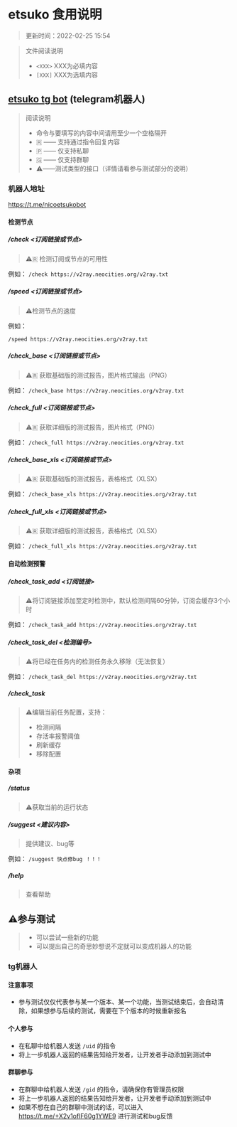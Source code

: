 # etsuko 食用说明

> 更新时间：2022-02-25 15:54


> 文件阅读说明
> - `<XXX>` XXX为必填内容
> - `[XXX]` XXX为选填内容

## [etsuko tg bot](https://t.me/nicoetsukobot)  (telegram机器人)

> 阅读说明
>
> - 命令与要填写的内容中间请用至少一个空格隔开
> - 🇷 —— 支持通过指令回复内容
> - 🇵 —— 仅支持私聊
> - 🇬 —— 仅支持群聊
> - ⚠︎——测试类型的接口（详情请看参与测试部分的说明）

### 机器人地址

https://t.me/nicoetsukobot

#### 检测节点

##### /check <订阅链接或节点>

> ⚠︎🇷 检测订阅或节点的可用性

例如：
`/check https://v2ray.neocities.org/v2ray.txt`

##### /speed <订阅链接或节点>

> ⚠︎检测节点的速度

例如：

`/speed https://v2ray.neocities.org/v2ray.txt`

##### /check_base <订阅链接或节点>

> ⚠︎🇷 获取基础版的测试报告，图片格式输出（PNG）

例如：
`/check_base https://v2ray.neocities.org/v2ray.txt`

##### /check_full <订阅链接或节点>

> ⚠︎🇷 获取详细版的测试报告，图片格式（PNG）

例如：
`/check_full https://v2ray.neocities.org/v2ray.txt`

##### /check_base_xls <订阅链接或节点>

> ⚠︎🇷 获取基础版的测试报告，表格格式（XLSX）

例如：
`/check_base_xls https://v2ray.neocities.org/v2ray.txt`

##### /check_full_xls <订阅链接或节点>

> ⚠︎🇷 获取详细版的测试报告，表格格式（XLSX）

例如：
`/check_full_xls https://v2ray.neocities.org/v2ray.txt`

#### 自动检测预警

##### /check_task_add <订阅链接>

> ⚠︎将订阅链接添加至定时检测中，默认检测间隔60分钟，订阅会缓存3个小时

例如：
`/check_task_add https://v2ray.neocities.org/v2ray.txt`

##### /check_task_del <检测编号>

> ⚠︎将已经在任务内的检测任务永久移除（无法恢复）

例如：
`/check_task_del https://v2ray.neocities.org/v2ray.txt`

##### /check_task

> ⚠︎编辑当前任务配置，支持：
> - 检测间隔
> - 存活率报警阈值
> - 刷新缓存
> - 移除配置

#### 杂项

##### /status

> ⚠︎获取当前的运行状态

##### /suggest <建议内容>

> 提供建议、bug等

例如：
`/suggest 快点修bug ！！！`

##### /help

> 查看帮助

## ⚠︎参与测试

> - 可以尝试一些新的功能
> - 可以提出自己的奇思妙想说不定就可以变成机器人的功能

### tg机器人

#### 注意事项

- 参与测试仅仅代表参与某一个版本、某一个功能，当测试结束后，会自动清除，如果想参与后续的测试，需要在下个版本的时候重新报名

#### 个人参与

- 在私聊中给机器人发送 `/uid` 的指令
- 将上一步机器人返回的结果告知给开发者，让开发者手动添加到测试中

#### 群聊参与

- 在群聊中给机器人发送 `/gid` 的指令，请确保你有管理员权限
- 将上一步机器人返回的结果告知给开发者，让开发者手动添加到测试中
- 如果不想在自己的群聊中测试的话，可以进入 https://t.me/+X2v1oflF60g1YWE9 进行测试和bug反馈
